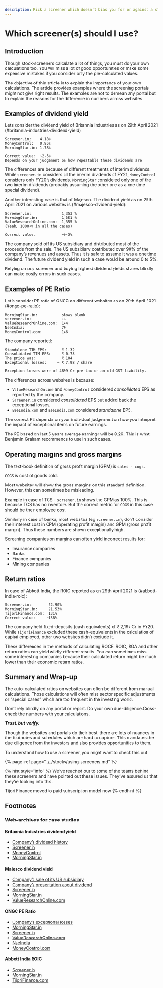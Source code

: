 ```yaml
---
description: Pick a screener which doesn’t bias you for or against a stock. But you should compute the ratios yourself, from ARs, to understand the assumptions behind those computations.
---
```


# Which screener(s) should I use?

## Introduction

Though stock-screeners calculate a lot of things, you must do your own calculations too. You will miss a lot of good opportunities or make some expensive mistakes if you consider only the pre-calculated values.

The objective of this article is to explain the importance of your own calculations. The article provides examples where the screening portals might not give right results. The examples are not to demean any portal but to explain the reasons for the difference in numbers across websites.

## Examples of dividend yield

Lets consider the dividend yield of Britannia Industries as on 29th April 2021 (#britannia-industries-dividend-yield):

    Screener.in:    4.18%
    MoneyControl:   0.95%
    MorningStar.in: 1.78%

    Correct value:  ~2-5%
    Depends on your judgement on how repeatable these dividends are

The differences are because of different treatments of interim dividends. While `screener.in` considers all the interim dividends of FY21, `MoneyControl` considers only FY20’s dividends. `MorningStar` considered only one of the two interim dividends (probably assuming the other one as a one time special dividend).

Another interesting case is that of Majesco. The dividend yield as on 29th April 2021 on various websites is (#majesco-dividend-yield):

    Screener.in:              1,353 %
    MorningStar.in:           1,351 %
    ValueResearchOnline.com:  1,355 %
    (Yeah, 1000+% in all the cases)

    Correct value:            ~0-5%

The company sold off its US subsidiary and distributed most of the proceeds from the sale. The US subsidiary contributed over 90% of the company’s revenues and assets. Thus it is safe to assume it was a one time dividend. The future dividend yield in such a case would be around 0 to 5%.

Relying on *any* screener and buying highest dividend yields shares blindly can make costly errors in such cases.

## Examples of PE Ratio

Let’s consider PE ratio of ONGC on different websites as on 29th April 2021 (#ongc-pe-ratio):

    MorningStar.in:           shows blank
    Screener.in:              13
    ValueResearchOnline.com:  144
    NseIndia:                 79
    MoneyControl.com:         146

The company reported:

    Standalone TTM EPS:       ₹ 1.32
    Consolidated TTM EPS:     ₹ 0.73
    The price was:            ₹ 104
    Exceptional losses:     ~ ₹ 7.98 / share

    Exception losses were of 4899 Cr pre-tax on an old GST liability.

The differences across websites is because:

-   `ValueResearchOnline` and `MoneyControl` considered *consolidated* EPS as reported by the company.
-   `Screener.in` considered *consolidated* EPS but added back the exceptional losses.
-   `BseIndia.com` and `NseIndia.com` considered *standalone* EPS.

The correct PE depends on your individual judgement on how you interpret the impact of exceptional items on future earnings.

The PE based on last 5 years average earnings will be 8.29. This is what Benjamin Graham recommends to use in such cases.

## Operating margins and gross margins

The text-book definition of gross profit margin (GPM) is `sales - cogs`.

`COGS` is cost of goods sold.

Most websites will show the gross margins on this standard definition. However, this can sometimes be misleading.

Example in case of TCS - `screener.in` shows the GPM as 100%. This is because TCS has no inventory. But the correct metric for `COGS` in this case should be their employee cost.

Similarly in case of banks, most websites (eg `screener.in`), don’t consider their interest cost in OPM (operating profit margin) and GPM (gross profit margin). Thus these numbers are shown exceptionally high.

Screening companies on margins can often yield incorrect results for:

-   Insurance companies
-   Banks
-   Finance companies
-   Mining companies

## Return ratios

In case of Abbott India, the ROIC reported as on 29th April 2021 is (#abbott-india-roic):

    Screener.in:        22.90%
    MorningStar.in:     21.53%
    TijoriFinance.com:  131%
    Correct value:     ~138%

The company held fixed-deposits (cash equivalents) of ₹ 2,197 Cr in FY20. While `TijoriFinance` excluded these cash-equivalents in the calculation of capital employed, other two websites didn’t exclude it.

These differences in the methods of calculating ROCE, ROIC, ROA and other return ratios can yield wildly different results. You can sometimes miss some interesting companies because their calculated return might be much lower than their economic return ratios.

## Summary and Wrap-up

The auto-calculated ratios on websites can often be different from manual calculations. Those calculations will often miss sector specific adjustments or “special cases” which are too frequent in the investing world.

Don’t rely blindly on any portal or report. Do your own due-diligence.Cross-check the numbers with your calculations.

***Trust, but verify.***

Though the websites and portals do their best, there are lots of nuances in the footnotes and schedules which are hard to capture. This mandates the due diligence from the investors and also provides opportunities to them.

To understand how to use a screener, you might want to check this out

{% page-ref page=“../../stocks/using-screeners.md” %}

{% hint style=“info” %}
We’ve reached out to some of the teams behind these screeners and have pointed out these issues. They’ve assured us that they’re looking into this.

Tijori Finance moved to paid subscription model now
{% endhint %}

## Footnotes

### Web-archives for case studies

#### Britannia Industries dividend yield

-   [Company’s dividend history](https://github.com/indiainvestments/content/tree/580d58f1c585b33003c38a56fc5f88ebde23fd10/.gitbook/assets/britannia-bseindia.png)
-   [Screener.in](https://web.archive.org/web/20210430170137/https://www.screener.in/company/BRITANNIA/consolidated/)
-   [MoneyControl](https://web.archive.org/web/20210430170457/https://www.moneycontrol.com/india/stockpricequote/food-processing/britanniaindustries/BI)
-   [MorningStar.in](https://github.com/indiainvestments/content/tree/580d58f1c585b33003c38a56fc5f88ebde23fd10/.gitbook/assets/britannia-morningstar.png)

#### Majesco dividend yield

-   [Company’s sale of its US subsidiary](https://www.business-standard.com/article/markets/majesco-hits-upper-circuit-on-board-nod-to-sell-us-arm-mastek-surges-20-120072100526_1.html)
-   [Company’s presentation about dividend](https://www.bseindia.com/xml-data/corpfiling/AttachHis/ff82752d-3368-4413-8c00-7238c5dc17d3.pdf)
-   [Screener.in](https://web.archive.org/web/20210430172013/https://www.screener.in/company/MAJESCO/consolidated/)
-   [MorningStar.in](https://github.com/indiainvestments/content/tree/580d58f1c585b33003c38a56fc5f88ebde23fd10/.gitbook/assets/majesco-morningstar.png)
-   [ValueResearchOnline.com](https://github.com/indiainvestments/content/tree/580d58f1c585b33003c38a56fc5f88ebde23fd10/.gitbook/assets/majesco-vro.png)

#### ONGC PE Ratio

-   [Company’s exceptional losses](https://www.bseindia.com/xml-data/corpfiling/AttachHis/eef5c229-4190-43f2-8ac7-31092008db57.pdf#page=7)
-   [MorningStar.in](https://github.com/indiainvestments/content/tree/580d58f1c585b33003c38a56fc5f88ebde23fd10/.gitbook/assets/ongc-morningstar.png)
-   [Screener.in](https://web.archive.org/web/20210430172013/https://www.screener.in/company/MAJESCO/consolidated/)
-   [ValueResearchOnline.com](https://github.com/indiainvestments/content/tree/580d58f1c585b33003c38a56fc5f88ebde23fd10/.gitbook/assets/ongc-vro.png)
-   [NseIndia](https://github.com/indiainvestments/content/tree/580d58f1c585b33003c38a56fc5f88ebde23fd10/.gitbook/assets/ongc-nseindia.png)
-   [MoneyControl.com](https://github.com/indiainvestments/content/tree/580d58f1c585b33003c38a56fc5f88ebde23fd10/.gitbook/assets/ongc-moneycontrol.png)

#### Abbott India ROIC

-   [Screener.in](https://github.com/indiainvestments/content/tree/580d58f1c585b33003c38a56fc5f88ebde23fd10/.gitbook/assets/screener-roic-light.png)
-   [MorningStar.in](https://github.com/indiainvestments/content/tree/580d58f1c585b33003c38a56fc5f88ebde23fd10/.gitbook/assets/morningstar-roic-light.png)
-   [TijoriFinance.com](https://github.com/indiainvestments/content/tree/580d58f1c585b33003c38a56fc5f88ebde23fd10/.gitbook/assets/tijori-roic-light.png)
